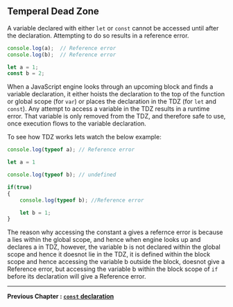 ## Temperal Dead Zone

A variable declared with either `let` or `const` cannot be accessed until after the declaration. Attempting to do so results in a reference error.

````javascript
console.log(a);  // Reference error
console.log(b);  // Reference error

let a = 1;
const b = 2;
````

When a JavaScript engine looks through an upcoming block and finds a variable declaration, it either hoists the declaration to the top of the function or global scope (for `var`) or places the declaration in the TDZ (for `let` and `const`). Any attempt to access a variable in the TDZ results in a runtime error. That variable is only removed from the TDZ, and therefore safe to use, once execution flows to the variable declaration.

To see how TDZ works lets watch the below example:

````javascript
console.log(typeof a); // Reference error

let a = 1

console.log(typeof b); // undefined

if(true)
{
    console.log(typeof b); //Reference error

    let b = 1;
}
````

The reason why accessing the constant a gives a refernce error is because a lies within the global scope, and hence when engine looks up and declares a in TDZ, however, the variable b is not declared within the global scope and hence it doesnot lie in the TDZ, it is defined within the block scope and hence accessing the variable b outside the block, doesnot give a Reference error, but accessing the variable b within the block scope of `if` before its declaration will give a Reference error.

- - -
**Previous Chapter : [`const` declaration](https://github.com/anirudh-modi/JS-essentials/blob/master/Variable-and-scoping/const.md)**
